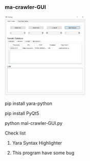### ma-crawler-GUI

<img src="images/main.png" width="50%">

pip install yara-python

pip install PyQt5

python mal-crawler-GUI.py

Check list

1. Yara Syntax Highlighter

2. This program have some bug
